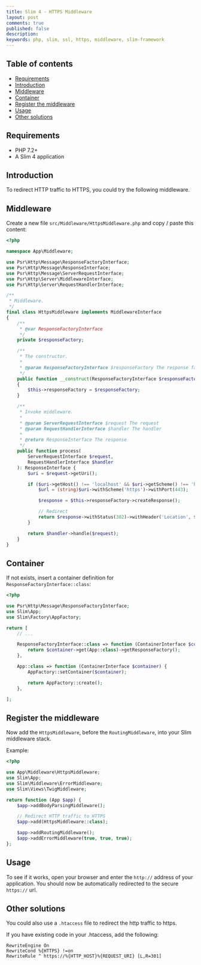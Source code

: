```yaml
---
title: Slim 4 - HTTPS Middleware
layout: post
comments: true
published: false
description: 
keywords: php, slim, ssl, https, middleware, slim-framework
---
```


## Table of contents

* [Requirements](#requirements)
* [Introduction](#introduction)
* [Middleware](#middleware)
* [Container](#container)
* [Register the middleware](#register-the-middleware)
* [Usage](#usage)
* [Other solutions](#other-solutions)

## Requirements

* PHP 7.2+
* A Slim 4 application

## Introduction

To redirect HTTP traffic to HTTPS, you could try the following middleware.

## Middleware

Create a new file `src/Middleware/HttpsMiddleware.php` and copy / paste this content:

```php
<?php

namespace App\Middleware;

use Psr\Http\Message\ResponseFactoryInterface;
use Psr\Http\Message\ResponseInterface;
use Psr\Http\Message\ServerRequestInterface;
use Psr\Http\Server\MiddlewareInterface;
use Psr\Http\Server\RequestHandlerInterface;

/**
 * Middleware.
 */
final class HttpsMiddleware implements MiddlewareInterface
{
    /**
     * @var ResponseFactoryInterface
     */
    private $responseFactory;

    /**
     * The constructor.
     *
     * @param ResponseFactoryInterface $responseFactory The response factory
     */
    public function __construct(ResponseFactoryInterface $responseFactory)
    {
        $this->responseFactory = $responseFactory;
    }

    /**
     * Invoke middleware.
     *
     * @param ServerRequestInterface $request The request
     * @param RequestHandlerInterface $handler The handler
     *
     * @return ResponseInterface The response
     */
    public function process(
        ServerRequestInterface $request, 
        RequestHandlerInterface $handler
    ): ResponseInterface {
        $uri = $request->getUri();

        if ($uri->getHost() !== 'localhost' && $uri->getScheme() !== 'https') {
            $url = (string)$uri->withScheme('https')->withPort(443);

            $response = $this->responseFactory->createResponse();

            // Redirect
            return $response->withStatus(302)->withHeader('Location', $url);
        }

        return $handler->handle($request);
    }
}

```

## Container

If not exists, insert a container definition for `ResponseFactoryInterface::class`:

```php
<?php

use Psr\Http\Message\ResponseFactoryInterface;
use Slim\App;
use Slim\Factory\AppFactory;

return [
    // ...

    ResponseFactoryInterface::class => function (ContainerInterface $container) {
        return $container->get(App::class)->getResponseFactory();
    },

    App::class => function (ContainerInterface $container) {
        AppFactory::setContainer($container);

        return AppFactory::create();
    },

];
```

## Register the middleware

Now add the `HttpsMiddleware`, before the `RoutingMiddleware`, into your Slim middleware stack.

Example:

```php
<?php

use App\Middleware\HttpsMiddleware;
use Slim\App;
use Slim\Middleware\ErrorMiddleware;
use Slim\Views\TwigMiddleware;

return function (App $app) {
    $app->addBodyParsingMiddleware();

    // Redirect HTTP traffic to HTTPS
    $app->add(HttpsMiddleware::class);

    $app->addRoutingMiddleware();
    $app->addErrorMiddleware(true, true, true);
};
```

## Usage

To see if it works, open your browser and enter the `http://` address of your application.
You should now be automatically redirected to the secure `https://` url.

## Other solutions

You could also use a `.htaccess` file to redirect the http traffic to https.

If you have existing code in your .htaccess, add the following:

```
RewriteEngine On
RewriteCond %{HTTPS} !=on
RewriteRule ^ https://%{HTTP_HOST}%{REQUEST_URI} [L,R=301]
```